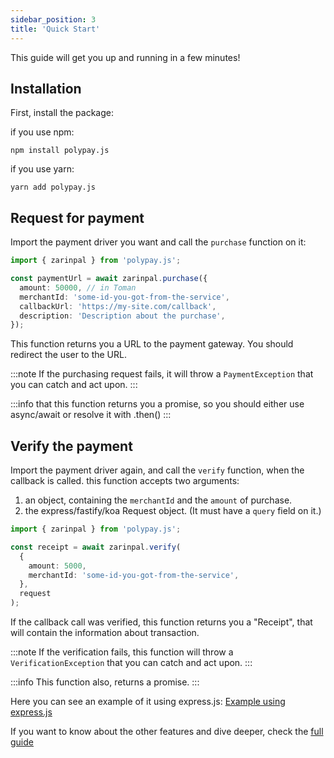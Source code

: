 ```yaml
---
sidebar_position: 3
title: 'Quick Start'
---
```


This guide will get you up and running in a few minutes!

## Installation

First, install the package:

if you use npm:

```
npm install polypay.js
```

if you use yarn:

```
yarn add polypay.js
```

## Request for payment

Import the payment driver you want and call the `purchase` function on it:

```ts
import { zarinpal } from 'polypay.js';

const paymentUrl = await zarinpal.purchase({
  amount: 50000, // in Toman
  merchantId: 'some-id-you-got-from-the-service',
  callbackUrl: 'https://my-site.com/callback',
  description: 'Description about the purchase',
});
```

This function returns you a URL to the payment gateway. You should redirect the user to the URL.

:::note
If the purchasing request fails, it will throw a `PaymentException` that you can catch and act upon.
:::

:::info
that this function returns you a promise, so you should either use async/await or resolve it with .then()
:::

## Verify the payment

Import the payment driver again, and call the `verify` function, when the callback is called. this function accepts two arguments:

1. an object, containing the `merchantId` and the `amount` of purchase.
2. the express/fastify/koa Request object. (It must have a `query` field on it.)

```ts
import { zarinpal } from 'polypay.js';

const receipt = await zarinpal.verify(
  {
    amount: 5000,
    merchantId: 'some-id-you-got-from-the-service',
  },
  request
);
```

If the callback call was verified, this function returns you a "Receipt", that will contain the information about transaction.

:::note
If the verification fails, this function will throw a `VerificationException` that you can catch and act upon.
:::

:::info
This function also, returns a promise.
:::

Here you can see an example of it using express.js:
[Example using express.js](https://github.com/alitnk/polypay.js/blob/main/examples/exclusive-example/index.js)

If you want to know about the other features and dive deeper, check the [full guide](/docs/guide/intro)
